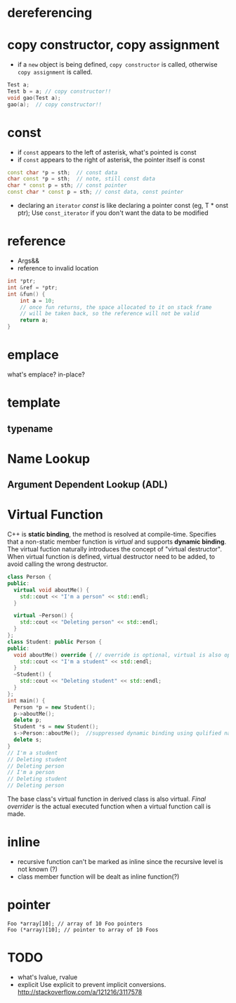 
# dereferencing

# copy constructor, copy assignment
* if a `new` object is being defined, `copy constructor` is called, otherwise `copy assignment` is called.
```C++
Test a;
Test b = a;	// copy constructor!!
void gao(Test a);
gao(a);  // copy constructor!!
```

# const
* if `const` appears to the left of asterisk, what's pointed is const
* if `const` appears to the right of asterisk, the pointer itself is const

```C++
const char *p = sth;  // const data
char const *p = sth;  // note, still const data
char * const p = sth; // const pointer
const char * const p = sth; // const data, const pointer
```
* declaring an `iterator` *const* is like declaring a pointer const (eg, T *
  onst ptr); Use `const_iterator` if you don't want the data to be modified

# reference
* Args&&
* reference to invalid location
```c++
int *ptr;
int &ref = *ptr;
int &fun() {
	int a = 10;
	// once fun returns, the space allocated to it on stack frame
	// will be taken back, so the reference will not be valid
	return a;
}
```

# emplace
what's emplace? in-place?

# template
## typename

# Name Lookup
## Argument Dependent Lookup (ADL)

# Virtual Function
C++ is **static binding**, the method is resolved at compile-time. Specifies
that a non-static member function is *virtual* and supports **dynamic binding**.
The virtual fuction naturally introduces the concept of "virtual destructor".
When virtual function is defined, virtual destructor need to be added, to avoid
calling the wrong destructor.
```c++
class Person {
public:
  virtual void aboutMe() {
    std::cout << "I'm a person" << std::endl;
  }

  virtual ~Person() {
    std::cout << "Deleting person" << std::endl;
  }
};
class Student: public Person {
public:
  void aboutMe() override { // override is optional, virtual is also optional
    std::cout << "I'm a student" << std::endl;
  }
  ~Student() {
    std::cout << "Deleting student" << std::endl;
  }
};
int main() {
  Person *p = new Student();
  p->aboutMe();
  delete p;
  Student *s = new Student();
  s->Person::aboutMe();  //suppressed dynamic binding using qulified name lookup
  delete s;
}
// I'm a student
// Deleting student
// Deleting person
// I'm a person
// Deleting student
// Deleting person
```

The base class's virtual function in derived class is also virtual.
*Final overrider* is the actual executed function when a virtual function call
 is made.

# inline
* recursive function can't be marked as inline since the recursive level is not
  known (?)
* class member function will be dealt as inline function(?)


# pointer
```
Foo *array[10]; // array of 10 Foo pointers
Foo (*array)[10]; // pointer to array of 10 Foos
```

# TODO
* what's lvalue, rvalue
* explicit
  Use explicit to prevent implicit conversions.
  http://stackoverflow.com/a/121216/3117578

